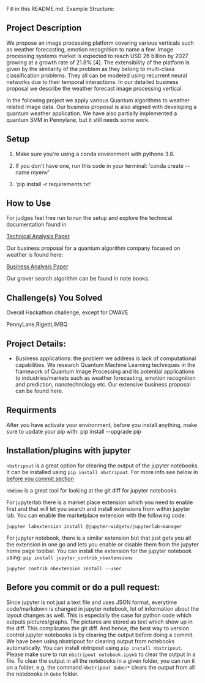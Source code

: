 Fill in this README.md. Example Structure:

## Project Description 
We propose an image processing platform covering various verticals such as weather forecasting, emotion recognition to name a few. Image processing systems market is expected to reach USD 26 billion by 2027 growing at a growth rate of 21.8% [4]. The extensibility of the platform is given by the similarity of the problem as they belong to multi-class classification problems. They all can be modeled using recurrent neural networks due to their temporal interactions. In our detailed business proposal we describe the weather forecast image processing vertical.

In the following project we apply various Quantum algorithms to weather related image data. Our business proposal is also aligned with developing a quantum weather application. We have also partially implemented a quantum SVM in Pennylane, but it still needs some work.

## Setup
1. Make sure you're using a conda environment with pythone 3.8.

2. If you don't have one, run this code in your terminal: 'conda create --name myenv'

3. 'pip install -r requirements.txt'

## How to Use
For judges feel free run to run the setup and explore the technical documentation found in


[Technical Analysis Paper](./Notebooks/Technical_Summary.pdf)

Our business proposal for a quantum algorithm company focused on weather is found here:

[Business Analysis Paper](./business/BusinessCases.md)


Our grover search algorithm can be found in note books.
## Challenge(s) You Solved

Overall Hackathon challenge, except for DWAVE

PennyLane,Rigetti,IMBQ

## Project Details: 
  - Business applications: the problem we address is lack of computational capabilities. We research Quantum Machine Learning techniques in the framework of Quantum Image Processing and its potential applications to industries/markets such as weather forecasting, emotion recognition and prediction, nanotechnology etc. Our extensive business proposal can be found here.
## Requirments

After you have activate your environment, before you install anything, make sure
to update your pip with: pip install --upgrade pip

## Installation/plugins with jupyter

`nbstripout` is a great option for clearing the output of the jupyter notebooks.
It can be installed using `pip install nbstripout`. For more info see below in
[before you commit section](#beforecommit)

`nbdime` is a great tool for looking at the git diff for jupyter notebooks.

For jupyterlab there is a market place extension which you need to enable first
and that will let you search and install extensions from within jupyter lab. You
can enable the marketplace extension with the following code:

`jupyter labextension install @jupyter-widgets/jupyterlab-manager`

For jupyter notebook, there is a similar extension but that just gets you all
the extension in one go and lets you enable or disable them from the jupyter
home page toolbar. You can install the extension for the jupyter notebook using:
`pip install jupyter_contrib_nbextensions`

`jupyter contrib nbextension install --user`

## <a name="beforecommit"></a> Before you commit or do a pull request:

Since jupyter is not just a text file and uses JSON format, everytime
code/markdown is changed in jupyter notebook, lot of information about the
layout changes as well. This is especially the case for python code which
outputs pictures/graphs. The pictures are stored as text which show up in the
diff. This complicates the git diff. And hence, the best way to version control
jupyter notebooks is by clearing the output before doing a commit. We have been
using nbstripout for clearing output from notebooks automatically. You can
install nbtripout using `pip install nbstripout`. Please make sure to run
`nbstripout notebook.ipynb` to clear the output in a file. To clear the output
in all the notebooks in a given folder, you can run it on a folder, e.g. the
command `nbstripout Qube/*` clears the output from all the notebooks in `Qube`
folder.

